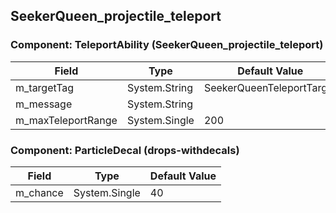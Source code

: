 ## SeekerQueen_projectile_teleport

### Component: TeleportAbility (SeekerQueen_projectile_teleport)

|Field|Type|Default Value|
|-----|----|-------------|
|m_targetTag|System.String|SeekerQueenTeleportTarget|
|m_message|System.String||
|m_maxTeleportRange|System.Single|200|

### Component: ParticleDecal (drops-withdecals)

|Field|Type|Default Value|
|-----|----|-------------|
|m_chance|System.Single|40|

